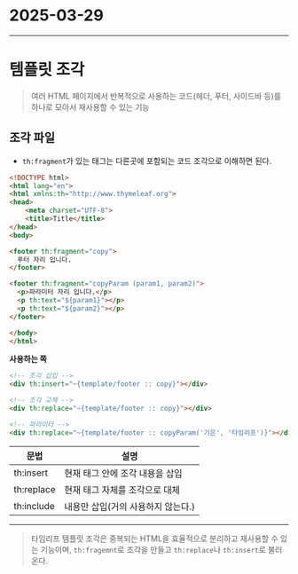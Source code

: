 # 2025-03-29
---

# 템플릿 조각
> 여러 HTML 페이지에서 반복적으로 사용하는 코드(헤더, 푸터, 사이드바 등)를 하나로 모아서 재사용할 수 있는 기능

## 조각 파일
- `th:fragment`가 있는 태그는 다른곳에 포함되는 코드 조각으로 이해하면 된다.
```html
<!DOCTYPE html>
<html lang="en">
<html xmlns:th="http://www.thymeleaf.org">
<head>
    <meta charset="UTF-8">
    <title>Title</title>
</head>
<body>

<footer th:fragment="copy">
  푸터 자리 입니다.
</footer>

<footer th:fragment="copyParam (param1, param2)">
  <p>파라미터 자리 입니다.</p>
  <p th:text="${param1}"></p>
  <p th:text="${param2}"></p>
</footer>

</body>
</html>
```

**사용하는 쪽**
```html
<!-- 조각 삽입 -->
<div th:insert="~{template/footer :: copy}"></div>

<!-- 조각 교체 -->
<div th:replace="~{template/footer :: copy}"></div>

<!-- 파라미터 -->
<div th:replace="~{template/footer :: copyParam('기은', '타임리프')}"></div>
```

| 문법        | 설명                   |
|-----------|----------------------|
| th:insert | 현재 태그 안에 조각 내용을 삽입   |
| th:replace | 현재 태그 자체를 조각으로 대체    |
| th:include| 내용만 삽입(거의 사용하지 않는다.) |

---

> 타임리프 템플릿 조각은 중복되는 HTML을 효율적으로 분리하고 재사용할 수 있는 기능이며, `th:fragemnt`로 조각을 만들고
`th:replace`나 `th:insert`로 불러온다.
